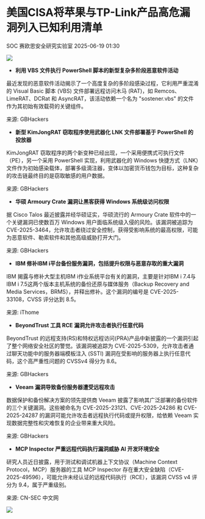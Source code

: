 #  美国CISA将苹果与TP-Link产品高危漏洞列入已知利用清单  
SOC  赛欧思安全研究实验室   2025-06-19 01:30  
  
![](https://mmbiz.qpic.cn/sz_mmbiz_jpg/yIEz1DpiaC4MBeMnN4D70wHl055FcriaPrZ8dSU6q63LuwRGPJ7E0jAia6ZmiaWEqWWglvAmc5QjXznJ0oLnFiaia1xg/640?wx_fmt=jpeg&from=appmsg "")  
- **利用 VBS 文件执行 PowerShell 脚本的新型复杂多阶段恶意软件活动**  
  
最近发现的恶意软件活动揭示了一个高度复杂的多阶段感染过程，它利用严重混淆的 Visual Basic 脚本 (VBS) 文件部署远程访问木马 (RAT)，如 Remcos、LimeRAT、DCRat 和 AsyncRAT，该活动依赖一个名为 "sostener.vbs" 的文件作为其初始有效载荷的关键组件。  
  
来源: GBHackers  
  
  
- **新型 KimJongRAT 窃取程序使用武器化 LNK 文件部署基于 PowerShell 的投放器**  
  
KimJongRAT 窃取程序的两个新变种已经出现，一个采用便携式可执行文件（PE），另一个采用 PowerShell 实现，利用武器化的 Windows 快捷方式（LNK）文件作为初始感染载体，部署多级滴注器，变体以加密货币钱包为目标，这种复杂的攻击链最终目的是窃取敏感的用户数据。  
  
来源: GBHackers  
  
  
- **华硕 Armoury Crate 漏洞让黑客获得 Windows 系统级访问权限**  
  
据 Cisco Talos 最近披露并经华硕证实，华硕流行的 Armoury Crate 软件中的一个关键漏洞已使数百万 Windows 用户面临系统级入侵的风险。该漏洞被追踪为 CVE-2025-3464，允许攻击者绕过安全控制，获得受影响系统的最高权限，可能为恶意软件、勒索软件和其他高级威胁打开大门。  
  
来源: GBHackers  
  
  
- **IBM 修补IBM i平台备份服务漏洞，包括提升权限与恶意存取的重大漏洞**  
  
IBM 揭露与修补大型主机IBM i作业系统平台有关的漏洞，主要是针对IBM i 7.4与IBM i 7.5这两个版本主机系统的备份还原与媒体服务（Backup Recovery and Media Services，BRMS），并释出修补。这个漏洞的编号是 CVE-2025-33108，CVSS 评分达到 8.5。  
  
来源: iThome  
  
  
- **BeyondTrust 工具 RCE 漏洞允许攻击者执行任意代码**  
  
BeyondTrust 的远程支持(RS)和特权远程访问(PRA)产品中新披露的一个漏洞引起了整个网络安全社区的警觉。该漏洞被追踪为 CVE-2025-5309，允许攻击者通过聊天功能中的服务器端模板注入 (SSTI) 漏洞在受影响的服务器上执行任意代码，这个高严重性问题的 CVSSv4 得分为 8.6。  
  
来源: GBHackers  
  
  
- **Veeam 漏洞导致备份服务器遭受远程攻击**  
  
数据保护和备份解决方案的领先提供商 Veeam 披露了影响其广泛部署的备份软件的三个关键漏洞。这些被命名为 CVE-2025-23121、CVE-2025-24286 和 CVE-2025-24287 的漏洞可能允许攻击者远程执行代码或提升权限，给依赖 Veeam 实现数据完整性和灾难恢复的企业带来重大风险。  
  
来源: GBHackers  
  
  
- **MCP Inspector 严重远程代码执行漏洞威胁 AI 开发环境安全**  
  
研究人员近日披露，用于测试和调试机器上下文协议（Machine Context Protocol，MCP）服务器的工具 MCP Inspector 存在重大安全缺陷（CVE-2025-49596），可能允许未经认证的远程代码执行（RCE），该漏洞 CVSS v4 评分为 9.4，属于严重级别。  
  
来源: CN-SEC 中文网  
  
![](https://mmbiz.qpic.cn/sz_mmbiz_jpg/yIEz1DpiaC4NCsNicggU0l7o72n06GW1YszT4RZH8NofnFT7zDozNdicfh0Cb12KJUQYSSWcbfUwDs5icQjiaXiaWk5A/640?wx_fmt=jpeg&from=appmsg "")  
  
